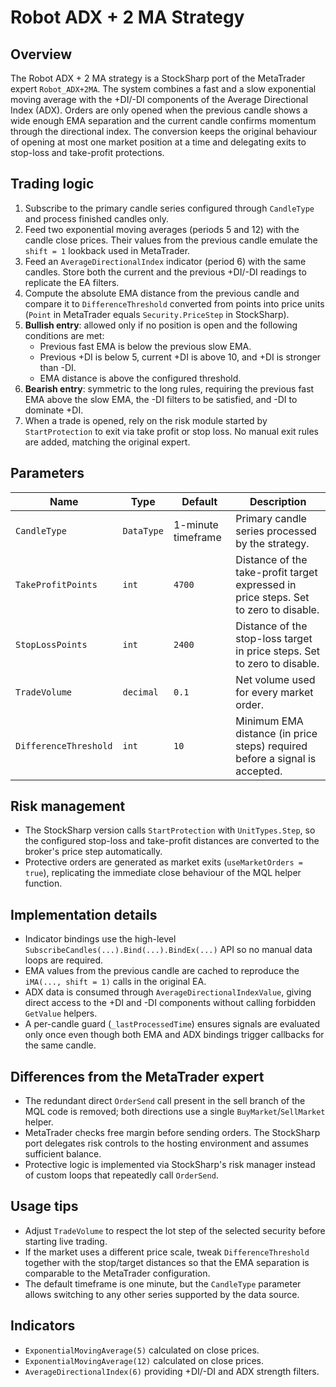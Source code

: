 # Robot ADX + 2 MA Strategy

## Overview
The Robot ADX + 2 MA strategy is a StockSharp port of the MetaTrader expert `Robot_ADX+2MA`. The system combines a fast and a slow
exponential moving average with the +DI/-DI components of the Average Directional Index (ADX). Orders are only opened when the
previous candle shows a wide enough EMA separation and the current candle confirms momentum through the directional index. The
conversion keeps the original behaviour of opening at most one market position at a time and delegating exits to stop-loss and
take-profit protections.

## Trading logic
1. Subscribe to the primary candle series configured through `CandleType` and process finished candles only.
2. Feed two exponential moving averages (periods 5 and 12) with the candle close prices. Their values from the previous candle
   emulate the `shift = 1` lookback used in MetaTrader.
3. Feed an `AverageDirectionalIndex` indicator (period 6) with the same candles. Store both the current and the previous +DI/-DI
   readings to replicate the EA filters.
4. Compute the absolute EMA distance from the previous candle and compare it to `DifferenceThreshold` converted from points into
   price units (`Point` in MetaTrader equals `Security.PriceStep` in StockSharp).
5. **Bullish entry**: allowed only if no position is open and the following conditions are met:
   - Previous fast EMA is below the previous slow EMA.
   - Previous +DI is below 5, current +DI is above 10, and +DI is stronger than -DI.
   - EMA distance is above the configured threshold.
6. **Bearish entry**: symmetric to the long rules, requiring the previous fast EMA above the slow EMA, the -DI filters to be
   satisfied, and -DI to dominate +DI.
7. When a trade is opened, rely on the risk module started by `StartProtection` to exit via take profit or stop loss. No manual
   exit rules are added, matching the original expert.

## Parameters
| Name | Type | Default | Description |
| --- | --- | --- | --- |
| `CandleType` | `DataType` | 1-minute timeframe | Primary candle series processed by the strategy. |
| `TakeProfitPoints` | `int` | `4700` | Distance of the take-profit target expressed in price steps. Set to zero to disable. |
| `StopLossPoints` | `int` | `2400` | Distance of the stop-loss target in price steps. Set to zero to disable. |
| `TradeVolume` | `decimal` | `0.1` | Net volume used for every market order. |
| `DifferenceThreshold` | `int` | `10` | Minimum EMA distance (in price steps) required before a signal is accepted. |

## Risk management
- The StockSharp version calls `StartProtection` with `UnitTypes.Step`, so the configured stop-loss and take-profit distances are
  converted to the broker's price step automatically.
- Protective orders are generated as market exits (`useMarketOrders = true`), replicating the immediate close behaviour of the
  MQL helper function.

## Implementation details
- Indicator bindings use the high-level `SubscribeCandles(...).Bind(...).BindEx(...)` API so no manual data loops are required.
- EMA values from the previous candle are cached to reproduce the `iMA(..., shift = 1)` calls in the original EA.
- ADX data is consumed through `AverageDirectionalIndexValue`, giving direct access to the +DI and -DI components without calling
  forbidden `GetValue` helpers.
- A per-candle guard (`_lastProcessedTime`) ensures signals are evaluated only once even though both EMA and ADX bindings trigger
  callbacks for the same candle.

## Differences from the MetaTrader expert
- The redundant direct `OrderSend` call present in the sell branch of the MQL code is removed; both directions use a single
  `BuyMarket`/`SellMarket` helper.
- MetaTrader checks free margin before sending orders. The StockSharp port delegates risk controls to the hosting environment and
  assumes sufficient balance.
- Protective logic is implemented via StockSharp's risk manager instead of custom loops that repeatedly call `OrderSend`.

## Usage tips
- Adjust `TradeVolume` to respect the lot step of the selected security before starting live trading.
- If the market uses a different price scale, tweak `DifferenceThreshold` together with the stop/target distances so that the EMA
  separation is comparable to the MetaTrader configuration.
- The default timeframe is one minute, but the `CandleType` parameter allows switching to any other series supported by the data
  source.

## Indicators
- `ExponentialMovingAverage(5)` calculated on close prices.
- `ExponentialMovingAverage(12)` calculated on close prices.
- `AverageDirectionalIndex(6)` providing +DI/-DI and ADX strength filters.


